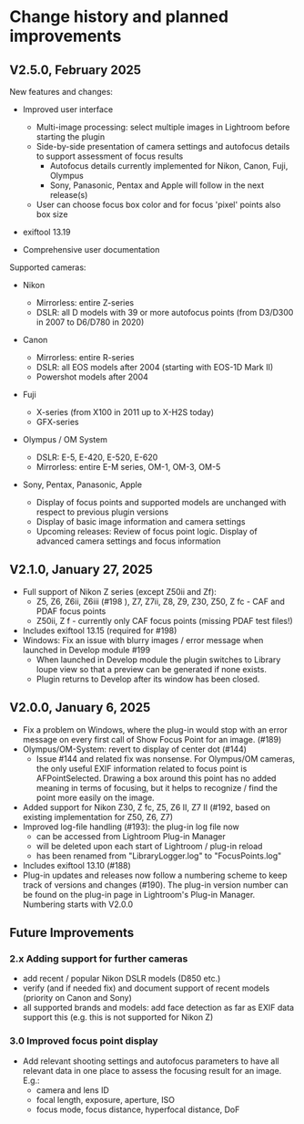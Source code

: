 Change history and planned improvements
=======

## V2.5.0, February 2025
New features and changes:
 
* Improved user interface
  * Multi-image processing: select multiple images in Lightroom before starting the plugin
  * Side-by-side presentation of camera settings and autofocus details to support assessment of focus results
    * Autofocus details currently implemented for Nikon, Canon, Fuji, Olympus
    * Sony, Panasonic, Pentax and Apple will follow in the next release(s) 
  * User can choose focus box color and for focus 'pixel' points also box size
  

* exiftool 13.19
 

* Comprehensive user documentation


Supported cameras:

* Nikon
  * Mirrorless: entire Z-series
  * DSLR: all D models with 39 or more autofocus points (from D3/D300 in 2007 to D6/D780 in 2020)

  
* Canon
  * Mirrorless: entire R-series
  * DSLR: all EOS models after 2004 (starting with EOS-1D Mark II)
  * Powershot models after 2004

 
* Fuji
  * X-series (from X100 in 2011 up to X-H2S today)
  * GFX-series


* Olympus / OM System
  * DSLR: E-5, E-420, E-520, E-620
  * Mirrorless: entire E-M series, OM-1, OM-3, OM-5
  

* Sony, Pentax, Panasonic, Apple 
  * Display of focus points and supported models are unchanged with respect to previous plugin versions
  * Display of basic image information and camera settings
  * Upcoming releases: Review of focus point logic. Display of advanced camera settings and focus information 


## V2.1.0, January 27, 2025
* Full support of Nikon Z series (except Z50ii and Zf):
  * Z5, Z6, Z6ii, Z6iii (#198 ), Z7, Z7ii, Z8, Z9, Z30, Z50, Z fc - CAF and PDAF focus points
  * Z50ii, Z f - currently only CAF focus points (missing PDAF test files!)
* Includes exiftool 13.15 (required for #198)
* Windows: Fix an issue with blurry images / error message when launched in Develop module #199
  - When launched in Develop module the plugin switches to Library loupe view so that a preview can be generated if none exists. 
  - Plugin returns to Develop after its window has been closed.


## V2.0.0, January 6, 2025
* Fix a problem on Windows, where the plug-in would stop with an error message on every first call of Show Focus Point for an image. (#189)
* Olympus/OM-System: revert to display of center dot (#144) 
  * Issue #144 and related fix was nonsense. For Olympus/OM cameras, the only useful EXIF information related to focus point is AFPointSelected. Drawing a box around this point has no added meaning in terms of focusing, but it helps to recognize / find the point more easily on the image.
* Added support for Nikon Z30, Z fc, Z5, Z6 II, Z7 II (#192, based on existing  implementation for Z50, Z6, Z7)
* Improved log-file handling (#193): the plug-in log file now  
  * can be accessed from Lightroom Plug-in Manager 
  * will be deleted upon each start of Lightroom / plug-in reload
  * has been renamed from "LibraryLogger.log" to "FocusPoints.log" 
* Includes exiftool 13.10 (#188)
* Plug-in updates and releases now follow a numbering scheme to keep track of versions and changes (#190). The plug-in version number can be found on the plug-in page in Lightroom's Plug-in Manager. Numbering starts with V2.0.0


Future Improvements
--------

### 2.x Adding support for further cameras

* add recent / popular Nikon DSLR models (D850 etc.)
* verify (and if needed fix) and document support of recent models (priority on Canon and Sony)
* all supported brands and models: add face detection as far as EXIF data support this (e.g. this is not supported for Nikon Z)
   
### 3.0 Improved focus point display
* Add relevant shooting settings and autofocus parameters to have all relevant data in one place to assess the focusing result for an image. E.g.:
  * camera and lens ID
  * focal length, exposure, aperture, ISO
  * focus mode, focus distance, hyperfocal distance, DoF
  
